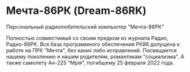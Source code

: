 # Мечта-86РК (Dream-86RK)
Персональный радиолюбительский компьютер "Мечта-86РК"

Полностью совместимый со своим предком из журнала Радио, Радио-86РК.
Вся база программного обеспечения РК86 допущена к работе на ПРК "Мечта", без каких либо исправлений.
Посвящается нашему поколению и нашим родителям, романтикам "социализма". А также самолету Ан-225 "Мрія", погибшему 25 февраля 2022 года.
